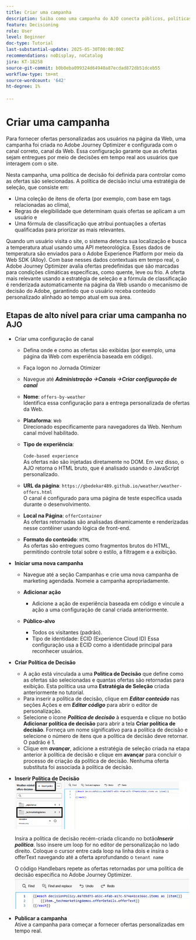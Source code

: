 ```yaml
---
title: Criar uma campanha
description: Saiba como uma campanha do AJO conecta públicos, políticas de decisão e canais para fornecer ofertas personalizadas no momento certo nos pontos de contato do cliente.
feature: Decisioning
role: User
level: Beginner
doc-type: Tutorial
last-substantial-update: 2025-05-30T00:00:00Z
recommendations: noDisplay, noCatalog
jira: KT-18258
source-git-commit: b0b0eba099324d64940a87ecdad872db51dceb55
workflow-type: tm+mt
source-wordcount: '642'
ht-degree: 1%

---
```


# Criar uma campanha

Para fornecer ofertas personalizadas aos usuários na página da Web, uma campanha foi criada no Adobe Journey Optimizer e configurada com o canal correto, canal da Web. Essa configuração garante que as ofertas sejam entregues por meio de decisões em tempo real aos usuários que interagem com o site.

Nesta campanha, uma política de decisão foi definida para controlar como as ofertas são selecionadas. A política de decisão inclui uma estratégia de seleção, que consiste em:

- Uma coleção de itens de oferta (por exemplo, com base em tags relacionadas ao clima),
- Regras de elegibilidade que determinam quais ofertas se aplicam a um usuário e
- Uma fórmula de classificação que atribui pontuações a ofertas qualificadas para priorizar as mais relevantes.

Quando um usuário visita o site, o sistema detecta sua localização e busca a temperatura atual usando uma API meteorológica. Esses dados de temperatura são enviados para o Adobe Experience Platform por meio da Web SDK (Alloy). Com base nesses dados contextuais em tempo real, o Adobe Journey Optimizer avalia ofertas predefinidas que são marcadas para condições climáticas específicas, como quente, leve ou frio. A oferta mais relevante usando a estratégia de seleção e a fórmula de classificação é renderizada automaticamente na página da Web usando o mecanismo de decisão do Adobe, garantindo que o usuário receba conteúdo personalizado alinhado ao tempo atual em sua área.


## Etapas de alto nível para criar uma campanha no AJO

- Criar uma configuração de canal
   - Defina onde e como as ofertas são exibidas (por exemplo, uma página da Web com experiência baseada em código).
   - Faça logon no Jornada Otimizer
   - Navegue até _&#x200B;**Administração ->Canais ->Criar configuração de canal**&#x200B;_
   - **Nome**: `offers-by-weather`\
     Identifica essa configuração para a entrega personalizada de ofertas da Web.
   - **Plataforma**: `Web`\
     Direcionado especificamente para navegadores da Web. Nenhum canal móvel habilitado.
   - **Tipo de experiência**:

     `Code-based experience`\
     As ofertas não são injetadas diretamente no DOM. Em vez disso, o AJO retorna o HTML bruto, que é analisado usando o JavaScript personalizado.
   - **URL da página**: `https://gbedekar489.github.io/weather/weather-offers.html`\
     O canal é configurado para uma página de teste específica usada durante o desenvolvimento.
   - **Local na Página**: `offerContainer`\
     As ofertas retornadas são analisadas dinamicamente e renderizadas nesse contêiner usando lógica de front-end.

   - **Formato do conteúdo**: `HTML`\
     As ofertas são entregues como fragmentos brutos do HTML, permitindo controle total sobre o estilo, a filtragem e a exibição.


- **Iniciar uma nova campanha**
   - Navegue até a seção Campanhas e crie uma nova campanha de marketing agendada. Nomeie a campanha apropriadamente.
   - **Adicionar ação**
      - Adicione a ação de experiência baseada em código e vincule a ação a uma configuração de canal criada anteriormente.



   - **Público-alvo**
      - Todos os visitantes (padrão).
      - Tipo de identidade: ECID (Experience Cloud ID)
Essa configuração usa a ECID como a identidade principal para reconhecer usuários.


- **Criar Política de Decisão**
   - A ação está vinculada a uma **Política de Decisão** que define como as ofertas são selecionadas e quantas ofertas são retornadas para exibição. Esta política usa uma **Estratégia de Seleção** criada anteriormente no tutorial.
   - Para inserir a política de decisão, clique em **_Editar conteúdo_** nas seções Ações e em **_Editar código_** para abrir o editor de personalização.
   - Selecione o ícone _&#x200B;**Política de decisão**&#x200B;_ à esquerda e clique no botão **Adicionar política de decisão** para abrir a tela **Criar política de decisão**. Forneça um nome significativo para a política de decisão e selecione o número de itens que a política de decisão deve retornar. O padrão é 1.
   - Clique em **_avançar_**, adicione a estratégia de seleção criada na etapa anterior à política de decisão e clique em **avançar** para concluir o processo de criação da política de decisão. Nenhuma oferta substituta foi associada à política de decisão.



- **Inserir Política de Decisão**
  ![editor-personalização](assets/personalization-editor.png)

  Insira a política de decisão recém-criada clicando no botão _&#x200B;**Inserir política**&#x200B;_. Isso insere um loop for no editor de personalização no lado direito.
Coloque o cursor entre cada loop na linha dois e insira o offerText navegando até a oferta aprofundando o `tenant name`

  O código Handlebars repete as ofertas retornadas por uma política de decisão específica no Adobe Journey Optimizer.
  ![barra de identificadores](assets/handlebar-code.png)

- **Publicar a campanha**\
  Ative a campanha para começar a fornecer ofertas personalizadas em tempo real.


